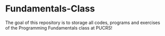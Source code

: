 # Fundamentals-Class
The goal of this repository is to storage all codes, programs and exercises of the Programming Fundamentals class at PUCRS!
